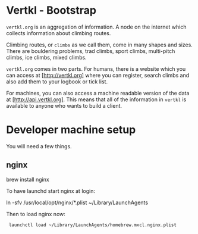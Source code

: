 # Vertkl - Bootstrap

`vertkl.org` is an aggregation of information. A node on the internet which collects information about climbing routes.

Climbing routes, or `climbs` as we call them, come in many shapes and sizes. There are bouldering problems, trad climbs, sport climbs, multi-pitch climbs, ice climbs, mixed climbs.

`vertkl.org` comes in two parts. For humans, there is a website which you can access at [http://vertkl.org] where you can register, search climbs and also add them to your logbook or tick list.

For machines, you can also access a machine readable version of the data at [http://api.vertkl.org]. This means that all of the information in `vertkl` is available to anyone who wants to build a client.

# Developer machine setup

You will need a few things.

## nginx

   brew install nginx



To have launchd start nginx at login: 

   ln -sfv /usr/local/opt/nginx/*.plist ~/Library/LaunchAgents 

Then to load nginx now: 

     launchctl load ~/Library/LaunchAgents/homebrew.mxcl.nginx.plist